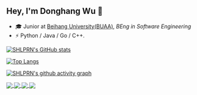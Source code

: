 ## Hey, I'm Donghang Wu 👋

- 🎓 Junior at [Beihang University(BUAA)](https://www.buaa.edu.cn), _BEng in Software Engineering_
- ⚡ Python / Java / Go / C++.

[![SHLPRN's GitHub stats](https://github-readme-stats-ten-gilt.vercel.app/api?username=shlprn&theme=tokyonight&show_icons=true&count_private=true)](https://github.com/shlprn)

[![Top Langs](https://github-readme-stats-ten-gilt.vercel.app/api/top-langs/?username=shlprn&card_width=500)](https://github.com/shlprn)

[![SHLPRN's github activity graph](https://github-readme-activity-graph.cyclic.app/graph?username=shlprn&theme=tokyo-night)](https://github.com/shlprn)

<a href="https://github.com/shlprn/34th_FengRuCup_Backend">
  <img align="center" src="https://github-readme-stats-ten-gilt.vercel.app/api/pin/?username=shlprn&repo=34th_FengRuCup_Backend&theme=tokyonight" />
</a>
<a href="https://github.com/shlprn/forumProj">
  <img align="center" src="https://github-readme-stats-ten-gilt.vercel.app/api/pin/?username=shlprn&repo=forumProj&theme=algolia" />
</a>
<a href="https://github.com/shlprn/forumProj">
  <img align="center" src="https://github-readme-stats-ten-gilt.vercel.app/api/pin/?username=shlprn&repo=forumProj&theme=prussian" />
</a>
<a href="https://github.com/shlprn/forumProj">
  <img align="center" src="https://github-readme-stats-ten-gilt.vercel.app/api/pin/?username=shlprn&repo=forumProj&theme=calm" />
</a>
